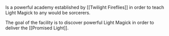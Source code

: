 Is a powerful academy established by [[Twilight Fireflies]] in order to teach Light Magick to any would be sorcerers.

The goal of the facility is to discover powerful Light Magick in order to deliver the [[Promised Light]].
